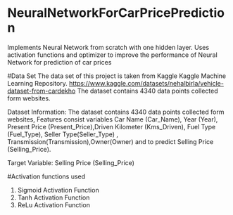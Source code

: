 # NeuralNetworkForCarPricePrediction
Implements Neural Network from scratch with one hidden layer. Uses activation functions and optimizer to improve the performance of Neural Network for prediction of car prices

#Data Set 
The data set of this project is  taken from Kaggle 
Kaggle Machine Learning Repository. https://www.kaggle.com/datasets/nehalbirla/vehicle-dataset-from-cardekho
The dataset contains 4340 data points collected form websites.

Dataset Information: The dataset contains 4340 data points collected form websites, Features consist variables Car Name (Car_Name), Year (Year), Present Price (Present_Price),Driven Kilometer (Kms_Driven), Fuel Type (Fuel_Type), Seller Type(Seller_Type) , Transmission(Transmission),Owner(Owner) and to predict Selling Price (Selling_Price).

Target Variable: Selling Price (Selling_Price)

#Activation functions used 
1. Sigmoid Activation Function 
2. Tanh Activation Function
3. ReLu Activation Function
